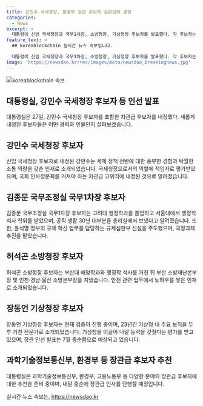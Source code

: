 ```yaml
---
title: 강민수 국세청장, 환경부 장관 후보자 김완섭에 경쟁
categories:
  - News
excerpt: >
  대통령이 신임 국세청장과 국무1차장, 소방청장, 기상청장 후보자를 발표했다. 각 후보자는 자격과 경험을 갖추고, 국가에 기여할 준비가 돼있다. 대통령실은 내달 중순에 장관급 인사를 단행할 예정이며, 신임 국세청장 후보자인 강민수는 세제 정책 경험과 소통 능력을 강조했다. 국무1차장으로 내정된 김종문은 규제 혁신 업무를 이끈 경력을 지니고 있다. 허석곤 소방청장과 장동언 기상청장은 각각 소방 및 기상 분야에서 실무 경험이 풍부하다. 요약하자면 초정성 실무자들의 인선 발표로 국정과제 수행에 힘을 실어줄 것으로 보인다.
feature_text: >
  ## koreablockchain 실시간 뉴스 속보입니다.

  대통령이 신임 국세청장과 국무1차장, 소방청장, 기상청장 후보자를 발표했다. 각 후보자는 자격과 경험을 갖추고, 국가에 기여할 준비가 돼있다. 대통령실은 내달 중순에 장관급 인사를 단행할 예정이며, 신임 국세청장 후보자인 강민수는 세제 정책 경험과 소통 능력을 강조했다. 국무1차장으로 내정된 김종문은 규제 혁신 업무를 이끈 경력을 지니고 있다. 허석곤 소방청장과 장동언 기상청장은 각각 소방 및 기상 분야에서 실무 경험이 풍부하다. 요약하자면 초정성 실무자들의 인선 발표로 국정과제 수행에 힘을 실어줄 것으로 보인다.
image: 'https://newsdao.kr/res/images/meta/newsdao_breakingnews.jpg'
---
```


<p><img src="https://newsdao.kr/res/images/meta/newsdao_breakingnews.jpg" alt="koreablockchain 속보" /></p>

<h2 data-ke-size="size26">대통령실, 강민수 국세청장 후보자 등 인선 발표</h2>

<p data-ke-size="size16">대통령실은 27일, 강민수 국세청장 후보자를 포함한 차관급 후보자를 내정했다. 새롭게 내정된 후보자들은 어떤 경력과 인물인지 살펴보겠습니다.</p>

<h2 data-ke-size="size26">강민수 국세청장 후보자</h2>

<p data-ke-size="size16">신임 국세청장 후보자로 내정된 강민수는 세제 정책 전반에 대한 풍부한 경험과 탁월한 소통 역량을 갖춘 인재로 소개되었습니다. 국세청장으로서의 역할에 적임자로 평가받았으며, 국회 인사청문회를 거쳐야 하는 차관급 고위직에 내정된 것으로 알려졌습니다.</p>

<h2 data-ke-size="size26">김종문 국무조정실 국무1차장 후보자</h2>

<p data-ke-size="size16">김종문 국무조정실 국무1차장 후보자는 고려대 행정학과를 졸업하고 서울대에서 행정학 석사 학위를 받았으며, 공직 생활 30년 대부분을 총리실에서 보냈다고 알려졌습니다. 또한, 윤석열 정부의 규제 혁신 업무를 담당하는 규제심판부 신설을 주도했으며, 국정과제 추진을 맡았습니다.</p>

<h2 data-ke-size="size26">허석곤 소방청장 후보자</h2>

<p data-ke-size="size16">허석곤 소방청장 후보자는 부산대 해양학과와 행정학 석사를 거친 뒤 부산 소방재난본부장 및 인천·경남·울산 소방본부장을 지냈습니다. 안전 관련 업무에서 노하우를 쌓은 인재로 소개되었습니다.</p>

<h2 data-ke-size="size26">장동언 기상청장 후보자</h2>

<p data-ke-size="size16">장동언 기상청장 후보자는 현재 검증이 진행 중이며, 23년간 기상청 내 주요 보직을 두루 거친 전문가로 소개되었습니다. 기상청을 이끌어 나갈 능력을 갖췄다는 평가를 받고 있으며, 장관 인선 발표는 7월 중순쯤으로 예상되고 있습니다.</p>

<h2 data-ke-size="size26">과학기술정보통신부, 환경부 등 장관급 후보자 추천</h2>

<p data-ke-size="size16">대통령실은 과학기술정보통신부, 환경부, 고용노동부 등 다양한 분야의 장관급 후보자에 대한 추천을 준비 중이며, 내달 중순에 장관급 인사를 단행할 예정입니다.</p>
실시간 뉴스 속보는, <a href="https://newsdao.kr" rel="dofollow">https://newsdao.kr</a>


